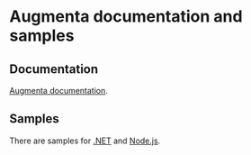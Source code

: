 # Augmenta documentation and samples

## Documentation

[Augmenta documentation](docs/readme.md).

## Samples

There are samples for [.NET](samples/dotnet/) and [Node.js](samples/nodejs/).
